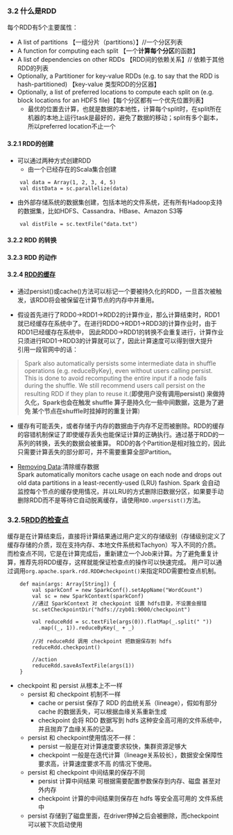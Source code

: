 ### 3.2 什么是RDD

每个RDD有5个主要属性：
   - A list of partitions 【一组分片（partitions）】//一个分区列表
   - A function for computing each split 【一个**计算每个分区**的函数】
   - A list of dependencies on other RDDs 【RDD间的依赖关系】// 依赖于其他RDD的列表
   - Optionally, a Partitioner for key-value RDDs (e.g. to say that the RDD is hash-partitioned) 【key-value 类型RDD的分区器】
   - Optionally, a list of preferred locations to compute each split on (e.g. block locations for an HDFS file)【每个分区都有一个优先位置列表】
      - 最优的位置去计算，也就是数据的本地性，计算每个split时，在split所在机器的本地上运行task是最好的，避免了数据的移动；split有多个副本，所以preferred location不止一个


#### 3.2.1 RDD的创建  

- 可以通过两种方式创建RDD
   - 由一个已经存在的Scala集合创建
```
    val data = Array(1, 2, 3, 4, 5)
    val distData = sc.parallelize(data)
```
   - 由外部存储系统的数据集创建，包括本地的文件系统，还有所有Hadoop支持的数据集，比如HDFS、Cassandra、HBase、Amazon S3等
```
    val distFile = sc.textFile("data.txt")
```

#### 3.2.2 RDD 的转换

#### 3.2.3 RDD 的动作

#### 3.2.4 [RDD的缓存](http://spark.apache.org/docs/2.4.4/rdd-programming-guide.html#rdd-persistence)

- 通过persist()或cache()方法可以标记一个要被持久化的RDD，一旦首次被触发，该RDD将会被保留在计算节点的内存中并重用。  

- 假设首先进行了RDD0→RDD1→RDD2的计算作业，那么计算结束时，RDD1就已经缓存在系统中了。在进行RDD0→RDD1→RDD3的计算作业时，由于RDD1已经缓存在系统中，
因此RDD0→RDD1的转换不会重复进行，计算作业只须进行RDD1→RDD3的计算就可以了，因此计算速度可以得到很大提升  
引用一段官网中的话：
> Spark also automatically persists some intermediate data in shuffle operations (e.g. reduceByKey), even without users calling persist. 
This is done to avoid recomputing the entire input if a node fails during the shuffle. We still recommend users call persist on the resulting RDD 
if they plan to reuse it.(**即使用户没有调用persist() 来做持久化，Spark也会在触发 shuffle 算子是持久化一些中间数据，这是为了避免 某个节点在shuffle时挂掉时的重复计算**)


- 缓存有可能丢失，或者存储于内存的数据由于内存不足而被删除。RDD的缓存的容错机制保证了即使缓存丢失也能保证计算的正确执行。通过基于RDD的一系列的转换，丢失的数据会被重算。
RDD的各个Partition是相对独立的，因此只需要计算丢失的部分即可，并不需要重算全部Partition。


- [Removing Data](http://spark.apache.org/docs/2.4.4/rdd-programming-guide.html#removing-data):清除缓存数据  
   Spark automatically monitors cache usage on each node and drops out old data partitions in a least-recently-used (LRU) fashion.
   Spark 会自动监控每个节点的缓存使用情况，并以LRU的方式删除旧数据分区，如果要手动删除RDD而不是等待它自动脱离缓存，请使用```RDD.unpersist()```方法。


### 3.2.5[RDD的检查点](https://blog.csdn.net/hochoy/article/details/105537719)
缓存是在计算结束后，直接将计算结果通过用户定义的存储级别（存储级别定义了缓存存储的介质，现在支持内存、本地文件系统和Tachyon）写入不同的介质。
而检查点不同，它是在计算完成后，重新建立一个Job来计算。为了避免重复计算，推荐先将RDD缓存，这样就能保证检查点的操作可以快速完成。
用户可以通过调用```org.apache.spark.rdd.RDD#checkpoint()```来指定RDD需要检查点机制。

```
    def main(args: Array[String]) {
        val sparkConf = new SparkConf().setAppName("WordCount")
        val sc = new SparkContext(sparkConf)
        //通过 SparkContext 对 checkpoint 设置 hdfs目录，不设置会报错
        sc.setCheckpointDir("hdfs://zyb01:9000/checkpoint")

        val reduceRdd = sc.textFile(args(0)).flatMap(_.split(" "))
          .map((_, 1)).reduceByKey(_ + _)

        //对 reduceRdd 调用 checkpoint 把数据保存到 hdfs 
        reduceRdd.checkpoint()

        //action
        reduceRdd.saveAsTextFile(args(1))
    }
```


- checkpoint 和 persist 从根本上不一样
   - persist 和 checkpoint 机制不一样
      - cache or persist 保存了 RDD 的血统关系（lineage），假如有部分 cache 的数据丢失，可以根据血缘关系重新生成
      - checkpoint 会将 RDD 数据写到 hdfs 这种安全高可用的文件系统中，并且抛弃了血缘关系的记录。
   - persist 和 checkpoint使用情况不一样：
      -  persist 一般是在对计算速度要求较快，集群资源足够大
      - checkpoint 一般是在迭代计算（lineage关系较长），数据安全保障性要求高，计算速度要求不高 的情况下使用。
   - persist 和 checkpoint 中间结果的保存不同
      - persist 计算中间结果 可根据需要配置参数保存到内存、磁盘 甚至对外内存
      - checkpoint 计算的中间结果则保存在 hdfs 等安全高可用的 文件系统中 
   - persist 存储到了磁盘里面，在driver停掉之后会被删除，而checkpoint 可以被下次启动使用
   


















